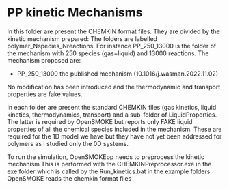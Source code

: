 # PP kinetic Mechanisms

In this folder are present the CHEMKIN format files.
They are divided by the kinetic mechanism prepared:
The folders are labelled polymer_Nspecies_Nreactions. For instance PP_250_13000 
is the folder of the mechanism with 250 species (gas+liquid) and 13000 reactions.
The mechanism proposed are:
- PP_250_13000 the published mechanism (10.1016/j.wasman.2022.11.02) 

No modification has been introduced and the thermodynamic and transport 
properties are fake values.

In each folder are present the standard CHEMKIN files (gas kinetics, liquid kinetics, 
thermodynamics, transport) and a sub-folder of LiquidProperties.
The latter is required by OpenSMOKE but reports only FAKE liquid properties of
all the chemical species included in the mechanism. These are required for the 
1D model we have but they have not yet been addressed for polymers as I studied 
only the 0D systems.  

To run the simulation, OpenSMOKEpp needs to preprocess the kinetic mechanism
This is performed with the CHEMKINPreprocessor.exe in the exe folder which is
called by the Run_kinetics.bat in the example folders
OpenSMOKE reads the chemkin format files 
 
